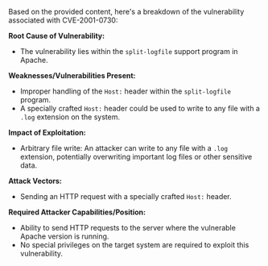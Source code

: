 Based on the provided content, here's a breakdown of the vulnerability associated with CVE-2001-0730:

**Root Cause of Vulnerability:**
- The vulnerability lies within the `split-logfile` support program in Apache.

**Weaknesses/Vulnerabilities Present:**
- Improper handling of the `Host:` header within the `split-logfile` program.
- A specially crafted `Host:` header could be used to write to any file with a `.log` extension on the system.

**Impact of Exploitation:**
- Arbitrary file write: An attacker can write to any file with a `.log` extension, potentially overwriting important log files or other sensitive data.

**Attack Vectors:**
- Sending an HTTP request with a specially crafted `Host:` header.

**Required Attacker Capabilities/Position:**
- Ability to send HTTP requests to the server where the vulnerable Apache version is running.
- No special privileges on the target system are required to exploit this vulnerability.
